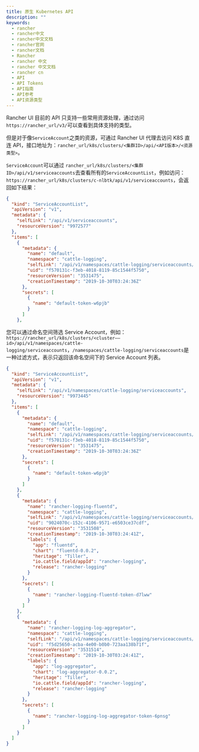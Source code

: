 ```yaml
---
title: 原生 Kubernetes API
description: ""
keywords:
  - rancher
  - rancher中文
  - rancher中文文档
  - rancher官网
  - rancher文档
  - Rancher
  - rancher 中文
  - rancher 中文文档
  - rancher cn
  - API
  - API Tokens
  - API指南
  - API参考
  - API资源类型
---
```


Rancher UI 目前的 API 只支持一些常用资源处理，通过访问`https://rancher_url/v3/`可以查看到具体支持的类型。

但是对于像`ServiceAccount`之类的资源，可通过 Rancher UI 代理去访问 K8S 直连 API，接口地址为：`rancher_url/k8s/clusters/<集群ID>/api/<API版本>/<资源类型>`。

`ServiceAccount`可以通过 `rancher_url/k8s/clusters/<集群ID>/api/v1/serviceaccounts`去查看所有的`ServiceAccountList`，例如访问：`https://rancher_url/k8s/clusters/c-nlbtk/api/v1/serviceaccounts`，会返回如下结果：

```json
{
  "kind": "ServiceAccountList",
  "apiVersion": "v1",
  "metadata": {
    "selfLink": "/api/v1/serviceaccounts",
    "resourceVersion": "9972577"
  },
  "items": [
    {
      "metadata": {
        "name": "default",
        "namespace": "cattle-logging",
        "selfLink": "/api/v1/namespaces/cattle-logging/serviceaccounts/default",
        "uid": "f570131c-f3eb-4018-8119-85c1544f5750",
        "resourceVersion": "3531475",
        "creationTimestamp": "2019-10-30T03:24:36Z"
      },
      "secrets": [
        {
          "name": "default-token-w6pjb"
        }
      ]
    },
```

您可以通过命名空间筛选 Service Account，例如：`https://rancher_url/k8s/clusters/<cluster——id>/api/v1/namespaces/cattle-logging/serviceaccounts`，`/namespaces/cattle-logging/serviceaccounts`是一种过滤方式，表示只返回该命名空间下的 Service Account 列表。

```json
{
  "kind": "ServiceAccountList",
  "apiVersion": "v1",
  "metadata": {
    "selfLink": "/api/v1/namespaces/cattle-logging/serviceaccounts",
    "resourceVersion": "9973445"
  },
  "items": [
    {
      "metadata": {
        "name": "default",
        "namespace": "cattle-logging",
        "selfLink": "/api/v1/namespaces/cattle-logging/serviceaccounts/default",
        "uid": "f570131c-f3eb-4018-8119-85c1544f5750",
        "resourceVersion": "3531475",
        "creationTimestamp": "2019-10-30T03:24:36Z"
      },
      "secrets": [
        {
          "name": "default-token-w6pjb"
        }
      ]
    },
    {
      "metadata": {
        "name": "rancher-logging-fluentd",
        "namespace": "cattle-logging",
        "selfLink": "/api/v1/namespaces/cattle-logging/serviceaccounts/rancher-logging-fluentd",
        "uid": "9024070c-152c-4106-9571-e6503ce37cdf",
        "resourceVersion": "3531508",
        "creationTimestamp": "2019-10-30T03:24:41Z",
        "labels": {
          "app": "fluentd",
          "chart": "fluentd-0.0.2",
          "heritage": "Tiller",
          "io.cattle.field/appId": "rancher-logging",
          "release": "rancher-logging"
        }
      },
      "secrets": [
        {
          "name": "rancher-logging-fluentd-token-d7lww"
        }
      ]
    },
    {
      "metadata": {
        "name": "rancher-logging-log-aggregator",
        "namespace": "cattle-logging",
        "selfLink": "/api/v1/namespaces/cattle-logging/serviceaccounts/rancher-logging-log-aggregator",
        "uid": "f5d25650-acba-4e00-b0b0-723aa138b71f",
        "resourceVersion": "3531514",
        "creationTimestamp": "2019-10-30T03:24:41Z",
        "labels": {
          "app": "log-aggregator",
          "chart": "log-aggregator-0.0.2",
          "heritage": "Tiller",
          "io.cattle.field/appId": "rancher-logging",
          "release": "rancher-logging"
        }
      },
      "secrets": [
        {
          "name": "rancher-logging-log-aggregator-token-6pnsg"
        }
      ]
    }
  ]
}
```
